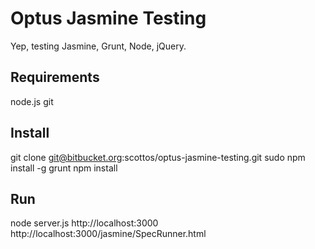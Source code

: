 # Optus Jasmine Testing

Yep, testing Jasmine, Grunt, Node, jQuery.

## Requirements

node.js
git

## Install

git clone git@bitbucket.org:scottos/optus-jasmine-testing.git
sudo npm install -g grunt
npm install

## Run

node server.js
http://localhost:3000
http://localhost:3000/jasmine/SpecRunner.html
